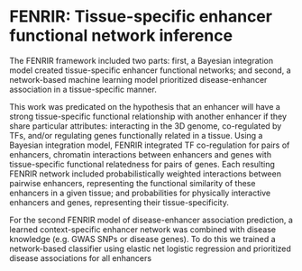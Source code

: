 # FENRIR: Tissue-specific enhancer functional network inference
The FENRIR framework included two parts: first, a Bayesian integration model created tissue-specific enhancer functional networks; and second, a network-based machine learning model prioritized disease-enhancer association in a tissue-specific manner. 

This work was predicated on the hypothesis that an enhancer will have a strong tissue-specific functional relationship with another enhancer if they share particular attributes: interacting in the 3D genome, co-regulated by TFs, and/or regulating genes functionally related in a tissue. Using a Bayesian integration model, FENRIR integrated TF co-regulation for pairs of enhancers, chromatin interactions between enhancers and genes with tissue-specific functional relatedness for pairs of genes. Each resulting FENRIR network included probabilistically weighted interactions between pairwise enhancers, representing the functional similarity of these enhancers in a given tissue; and probabilities for physically interactive enhancers and genes, representing their tissue-specificity. 

For the second FENRIR model of disease-enhancer association prediction, a learned context-specific enhancer network was combined with disease knowledge (e.g. GWAS SNPs or disease genes). To do this we trained a network-based classifier using elastic net logistic regression and prioritized disease associations for all enhancers 
